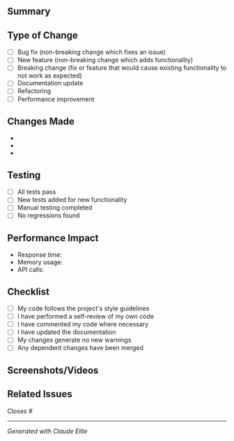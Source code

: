 ## Summary
<!-- Brief description of changes -->

## Type of Change
- [ ] Bug fix (non-breaking change which fixes an issue)
- [ ] New feature (non-breaking change which adds functionality)
- [ ] Breaking change (fix or feature that would cause existing functionality to not work as expected)
- [ ] Documentation update
- [ ] Refactoring
- [ ] Performance improvement

## Changes Made
<!-- List the specific changes made -->
- 
- 
- 

## Testing
- [ ] All tests pass
- [ ] New tests added for new functionality
- [ ] Manual testing completed
- [ ] No regressions found

## Performance Impact
<!-- Describe any performance considerations -->
- Response time: 
- Memory usage: 
- API calls: 

## Checklist
- [ ] My code follows the project's style guidelines
- [ ] I have performed a self-review of my own code
- [ ] I have commented my code where necessary
- [ ] I have updated the documentation
- [ ] My changes generate no new warnings
- [ ] Any dependent changes have been merged

## Screenshots/Videos
<!-- If applicable, add screenshots or videos to help explain your changes -->

## Related Issues
Closes #

---
*Generated with Claude Elite*